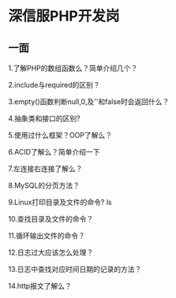 # 深信服PHP开发岗
## 一面
1.了解PHP的数组函数么？简单介绍几个？

2.include与required的区别？

3.empty()函数判断null,0,及''和false时会返回什么？

4.抽象类和接口的区别?

5.使用过什么框架？OOP了解么？

6.ACID了解么？简单介绍一下

7.左连接右连接了解么？

8.MySQL的分页方法？

9.Linux打印目录及文件的命令? ls

10.查找目录及文件的命令？

11.循环输出文件的命令？

12.日志过大应该怎么处理？

13.日志中查找对应时间日期的记录的方法？

14.http报文了解么？